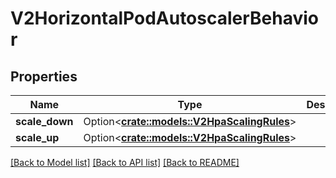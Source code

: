 # V2HorizontalPodAutoscalerBehavior

## Properties

Name | Type | Description | Notes
------------ | ------------- | ------------- | -------------
**scale_down** | Option<[**crate::models::V2HpaScalingRules**](v2.HPAScalingRules.md)> |  | [optional]
**scale_up** | Option<[**crate::models::V2HpaScalingRules**](v2.HPAScalingRules.md)> |  | [optional]

[[Back to Model list]](../README.md#documentation-for-models) [[Back to API list]](../README.md#documentation-for-api-endpoints) [[Back to README]](../README.md)


